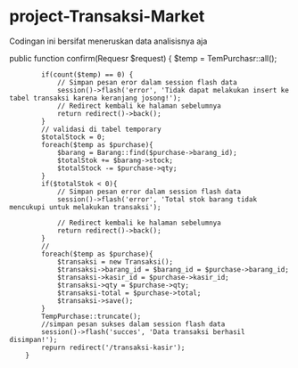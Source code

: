 # project-Transaksi-Market
Codingan ini bersifat meneruskan data analisisnya aja




public function confirm(Requesr $request)
		{
			$temp = TemPurchasr::all();

			if(count($temp) == 0) {
				// Simpan pesan eror dalam session flash data
				session()->flash('error', 'Tidak dapat melakukan insert ke tabel transaksi karena keranjang josong!');
				// Redirect kembali ke halaman sebelumnya
				return redirect()->back();
			}
			// validasi di tabel temporary
			$totalStock = 0;
			foreach($temp as $purchase){
				$barang = Barang::find($purchase->barang_id);
				$totalStok += $barang->stock;
				$totalStock -= $purchase->qty;
			}
			if($totalStok < 0){
				// Simpan pesan error dalam session flash data
				session()->flash('error', 'Total stok barang tidak mencukupi untuk melakukan transaksi');

				// Redirect kembali ke halaman sebelumnya
				return redirect()->back();
			}
			//
			foreach($temp as $purchase){
				$transaksi = new Transaksi();
				$transaksi->barang_id = $barang_id = $purchase->barang_id;
				$transaksi->kasir_id = $purchase->kasir_id;
				$transaksi->qty = $purchase->qty;
				$transaksi-total = $purchase->total;
				$transaksi->save();
			}
			TempPurchase::truncate();
			//simpan pesan sukses dalam session flash data
			session()->flash('succes', 'Data transaksi berhasil disimpan!');
			repurn redirect('/transaksi-kasir');
		}
